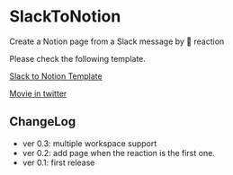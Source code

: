 # SlackToNotion

Create a Notion page from a Slack message by 📌 reaction

Please check the following template.

[Slack to Notion Template](https://www.notion.so/hkob/Slack-to-Notion-Template-54bbe37db7b442d88479e49c6650b564)

[Movie in twitter](https://twitter.com/hkob/status/1552138346876764160)

## ChangeLog

- ver 0.3: multiple workspace support
- ver 0.2: add page when the reaction is the first one.
- ver 0.1: first release
